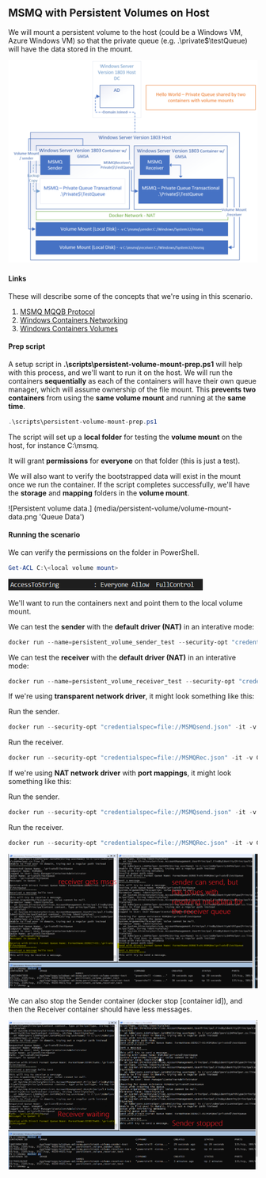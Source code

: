 
## MSMQ with Persistent Volumes on Host

We will mount a persistent volume to the host (could be a Windows VM, Azure Windows VM) so that the private queue (e.g. .\private$\testQueue) will have the data stored in the mount.

![Persistent volume on host for MSMQ private queue with sender and receiver containers.](../../media/persistent-volume/scenario.png 'Persistent Volume')

#### Links

These will describe some of the concepts that we're using in this scenario.

1. [MSMQ MQQB Protocol](https://winprotocoldoc.blob.core.windows.net/productionwindowsarchives/MS-MQQB/[MS-MQQB].pdf)
1. [Windows Containers Networking](https://blogs.technet.microsoft.com/virtualization/2016/05/05/windows-container-networking/)
1. [Windows Containers Volumes](https://docs.microsoft.com/en-us/virtualization/windowscontainers/manage-containers/container-storage)

#### Prep script

A setup script in  **.\scripts\persistent-volume-mount-prep.ps1** will help with this process, and we'll want to run it on the host.  We will run the containers **sequentially** as each of the containers will have their own queue manager, which will assume ownership of the file mount.  This **prevents two containers** from using the **same volume mount** and running at the **same time**.

```powershell
.\scripts\persistent-volume-mount-prep.ps1
```

The script will set up a **local folder** for testing the **volume mount** on the host, for instance C:\msmq.

It will grant **permissions** for **everyone** on that folder (this is just a test).

We will also want to verify the bootstrapped data will exist in the mount once we run the container.  If the script completes successfully, we'll have the **storage** and **mapping** folders in the **volume mount**.

![Persistent volume data.]
(media/persistent-volume/volume-mount-data.png 'Queue Data')

#### Running the scenario

We can verify the permissions on the folder in PowerShell.

```powershell
Get-ACL C:\<local volume mount>
```

![Peristent volume permissions.](../../media/persistent-volume/permissions.PNG 'Permissions')

We'll want to run the containers next and point them to the local volume mount.

We can test the **sender** with the **default driver (NAT)** in an interative mode:
```powershell
docker run --name=persistent_volume_sender_test --security-opt "credentialspec=file://MSMQSend.json" -h MSMQSend -it -v c:\msmq\sender:c:/Windows/System32/msmq -e QUEUE_NAME='MSMQRec\private$\testQueue' -e TRACE_LEVEL=1 <my-repo>/windows-ad:msmq-persistent-volume-sender-test
```

We can test the **receiver** with the **default driver (NAT)** in an interative mode:
```powershell
docker run --name=persistent_volume_receiver_test --security-opt "credentialspec=file://MSMQRec.json" -h MSMQRec -it -v c:\msmq\receiver:c:/Windows/System32/msmq <my-repo>/windows-ad:msmq-persistent-volume-receiver-test
```

If we're using **transparent network driver**, it might look something like this:

Run the sender.

```powershell
docker run --security-opt "credentialspec=file://MSMQsend.json" -it -v C:\msmq\sender:c:/Windows/System32/msmq -h MSMQsend --network=tlan2 --dns=10.123.80.123 --name persistent_store -e QUEUE_NAME='MSMQRec\private$\testQueue' <my-repo>/windows-ad:msmq-sender-test powershell
```

Run the receiver.

```powershell
docker run --security-opt "credentialspec=file://MSMQRec.json" -it -v C:\msmq\receiver:c:/Windows/System32/msmq -h MSMQRec --network=tlan2 --dns=10.123.80.123 --name persistent_store_receiver <my-repo>/windows-ad:msmq-receiver-test powershell
```

If we're using **NAT network driver** with **port mappings**, it might look something like this:

Run the sender.

```powershell
docker run --security-opt "credentialspec=file://MSMQsend.json" -it -v C:\msmq\sender:c:/Windows/System32/msmq -h MSMQsend -p 80:80 -p 4020:4020 -p 4021:4021 -p 135:135/udp -p 389:389 -p 1801:1801/udp -p 2101:2101 -p 2103:2103/udp -p 2105:2105/udp -p 3527:3527 -p 3527:3527/udp -p 2879:2879 --name persistent_store -e QUEUE_NAME='MSMQRec\private$\testQueue' <my-repo>/windows-ad:msmq-sender-test powershell
```

Run the receiver.

```powershell
docker run --security-opt "credentialspec=file://MSMQRec.json" -it -v C:\msmq\receiver:c:/Windows/System32/msmq -h MSMQRec -p 80:80 -p 4020:4020 -p 4021:4021 -p 135:135/udp -p 389:389 -p 1801:1801/udp -p 2101:2101 -p 2103:2103/udp -p 2105:2105/udp -p 3527:3527 -p 3527:3527/udp -p 2879:2879 --ip 172.31.230.92 --name persistent_store_receiver <my-repo>/windows-ad:msmq-receiver-test powershell
```


![Persistent volume both containers.](../../media/persistent-volume/together.png 'Both Containers Interactive')

We can also stop the Sender container (docker stop [container id]), and then the Receiver container should have less messages.

![Persistent volume only receiver containers.](../../media/persistent-volume/only-receiver.png 'Only receiver container Interactive')